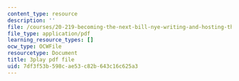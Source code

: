 ```yaml
---
content_type: resource
description: ''
file: /courses/20-219-becoming-the-next-bill-nye-writing-and-hosting-the-educational-show-january-iap-2015/7df3f53b598cae53c82b643c16c625a3_ftrKlCmELm4.pdf
file_type: application/pdf
learning_resource_types: []
ocw_type: OCWFile
resourcetype: Document
title: 3play pdf file
uid: 7df3f53b-598c-ae53-c82b-643c16c625a3
---
```

